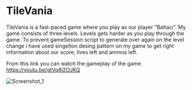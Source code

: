 # TileVania
TileVania is a fast-paced game where you play as our player "Baltacı". My game consists of three levels. Levels gets harder as you play through the game. To prevent gameSession script to generate over again on the level change i have used singelton desing pattern on my game to get right information about our score, lives left and ammos left.

From this link you can watch the gameplay of the game.
https://youtu.be/gtVq8l2OJKQ

![Screenshot_1](https://user-images.githubusercontent.com/101997322/208543497-c9796615-802d-43c7-9e7e-a527c9a3c6fd.png)

